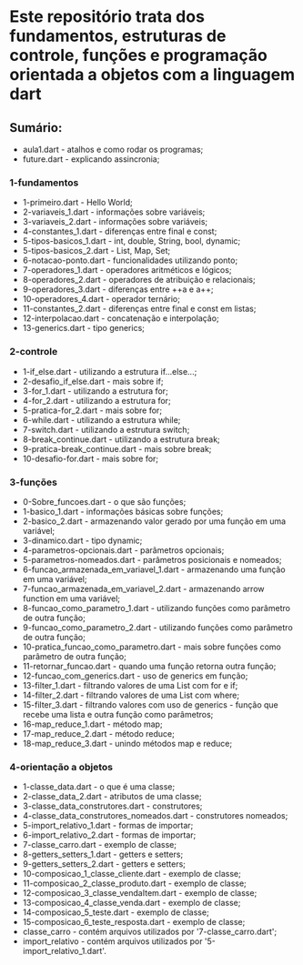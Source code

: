# Este repositório trata dos fundamentos, estruturas de controle, funções e programação orientada a objetos com a linguagem dart

## Sumário:

- aula1.dart - atalhos e como rodar os programas;
- future.dart - explicando assincronia;

### 1-fundamentos
- 1-primeiro.dart - Hello World;
- 2-variaveis_1.dart - informações sobre variáveis;
- 3-variaveis_2.dart - informações sobre variáveis;
- 4-constantes_1.dart - diferenças entre final e const;
- 5-tipos-basicos_1.dart - int, double, String, bool, dynamic;
- 5-tipos-basicos_2.dart - List, Map, Set;
- 6-notacao-ponto.dart - funcionalidades utilizando ponto;
- 7-operadores_1.dart - operadores aritméticos e lógicos;
- 8-operadores_2.dart - operadores de atribuição e relacionais;
- 9-operadores_3.dart - diferenças entre ++a e a++;
- 10-operadores_4.dart - operador ternário;
- 11-constantes_2.dart - diferenças entre final e const em listas;
- 12-interpolacao.dart - concatenação e interpolação;
- 13-generics.dart - tipo generics;

### 2-controle
- 1-if_else.dart - utilizando a estrutura if...else...;
- 2-desafio_if_else.dart - mais sobre if;
- 3-for_1.dart - utilizando a estrutura for;
- 4-for_2.dart - utilizando a estrutura for;
- 5-pratica-for_2.dart - mais sobre for;
- 6-while.dart - utilizando a estrutura while;
- 7-switch.dart - utilizando a estrutura switch;
- 8-break_continue.dart - utilizando a estrutura break;
- 9-pratica-break_continue.dart - mais sobre break;
- 10-desafio-for.dart - mais sobre for;

### 3-funções
- 0-Sobre_funcoes.dart - o que são funções;
- 1-basico_1.dart - informações básicas sobre funções;
- 2-basico_2.dart - armazenando valor gerado por uma função em uma variável;
- 3-dinamico.dart - tipo dynamic;
- 4-parametros-opcionais.dart - parâmetros opcionais;
- 5-parametros-nomeados.dart - parâmetros posicionais e nomeados;
- 6-funcao_armazenada_em_variavel_1.dart - armazenando uma função em uma variável;
- 7-funcao_armazenada_em_variavel_2.dart - armazenando arrow function em uma variável;
- 8-funcao_como_parametro_1.dart - utilizando funções como parâmetro de outra função;
- 9-funcao_como_parametro_2.dart - utilizando funções como parâmetro de outra função;
- 10-pratica_funcao_como_parametro.dart - mais sobre funções como parâmetro de outra função;
- 11-retornar_funcao.dart - quando uma função retorna outra função;
- 12-funcao_com_generics.dart - uso de generics em função;
- 13-filter_1.dart - filtrando valores de uma List com for e if;
- 14-filter_2.dart - filtrando valores de uma List com where;
- 15-filter_3.dart - filtrando valores com uso de generics - função que recebe uma lista e outra função como parâmetros;
- 16-map_reduce_1.dart - método map;
- 17-map_reduce_2.dart - método reduce;
- 18-map_reduce_3.dart - unindo métodos map e reduce;

### 4-orientação a objetos
- 1-classe_data.dart - o que é uma classe;
- 2-classe_data_2.dart - atributos de uma classe;
- 3-classe_data_construtores.dart - construtores;
- 4-classe_data_construtores_nomeados.dart - construtores nomeados;
- 5-import_relativo_1.dart - formas de importar;
- 6-import_relativo_2.dart - formas de importar;
- 7-classe_carro.dart - exemplo de classe;
- 8-getters_setters_1.dart - getters e setters;
- 9-getters_setters_2.dart - getters e setters;
- 10-composicao_1_classe_cliente.dart - exemplo de classe;
- 11-composicao_2_classe_produto.dart - exemplo de classe;
- 12-composicao_3_classe_vendaItem.dart - exemplo de classe;
- 13-composicao_4_classe_venda.dart - exemplo de classe;
- 14-composicao_5_teste.dart - exemplo de classe;
- 15-composicao_6_teste_resposta.dart - exemplo de classe;
- classe_carro - contém arquivos utilizados por '7-classe_carro.dart';
- import_relativo - contém arquivos utilizados por '5-import_relativo_1.dart'.